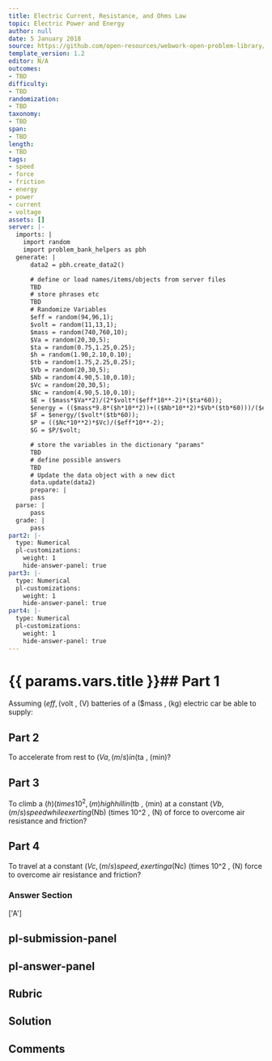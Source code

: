 ```yaml
---
title: Electric Current, Resistance, and Ohms Law
topic: Electric Power and Energy
author: null
date: 5 January 2018
source: https://github.com/open-resources/webwork-open-problem-library/tree/master/Contrib/BrockPhysics/College_Physics_Urone/20.Electric_Current/20-04.Electric_Power_and_Energy/NU_U17_20_04_025.pg
template_version: 1.2
editor: N/A
outcomes:
- TBD
difficulty:
- TBD
randomization:
- TBD
taxonomy:
- TBD
span:
- TBD
length:
- TBD
tags:
- speed
- force
- friction
- energy
- power
- current
- voltage
assets: []
server: |-
  imports: |
    import random
    import problem_bank_helpers as pbh
  generate: |
      data2 = pbh.create_data2()

      # define or load names/items/objects from server files
      TBD
      # store phrases etc
      TBD
      # Randomize Variables
      $eff = random(94,96,1);
      $volt = random(11,13,1);
      $mass = random(740,760,10);
      $Va = random(20,30,5);
      $ta = random(0.75,1.25,0.25);
      $h = random(1.90,2.10,0.10);
      $tb = random(1.75,2.25,0.25);
      $Vb = random(20,30,5);
      $Nb = random(4.90,5.10,0.10);
      $Vc = random(20,30,5);
      $Nc = random(4.90,5.10,0.10);
      $E = ($mass*$Va**2)/(2*$volt*($eff*10**-2)*($ta*60));
      $energy = (($mass*9.8*($h*10**2))+(($Nb*10**2)*$Vb*($tb*60)))/($eff*10**-2);
      $F = $energy/($volt*($tb*60));
      $P = (($Nc*10**2)*$Vc)/($eff*10**-2);
      $G = $P/$volt;

      # store the variables in the dictionary "params"
      TBD
      # define possible answers
      TBD
      # Update the data object with a new dict
      data.update(data2)
      prepare: |
      pass
  parse: |
      pass
  grade: |
      pass
part2: |-
  type: Numerical
  pl-customizations:
    weight: 1
    hide-answer-panel: true
part3: |-
  type: Numerical
  pl-customizations:
    weight: 1
    hide-answer-panel: true
part4: |-
  type: Numerical
  pl-customizations:
    weight: 1
    hide-answer-panel: true
---
```


# {{ params.vars.title }}## Part 1 
Assuming ($eff , (%) efficiency for the conversion of electrical power by the motor, what current must the ($volt , (V) batteries of a ($mass , (kg) electric car be able to supply: 
## Part 2 
To accelerate from rest to ($Va , (m/s) in ($ta , (min)? 
## Part 3 
To climb a ($h) (times 10^2 , (m) high hill in ($tb , (min) at a constant ($Vb , (m/s) speed while exerting ($Nb) (times 10^2 , (N) of force to overcome air resistance and friction? 
## Part 4 
To travel at a constant ($Vc , (m/s) speed, exerting a ($Nc) (times 10^2 , (N) force to overcome air resistance and friction? 


### Answer Section 
['A']

## pl-submission-panel 


## pl-answer-panel 


## Rubric 


## Solution 


## Comments 



